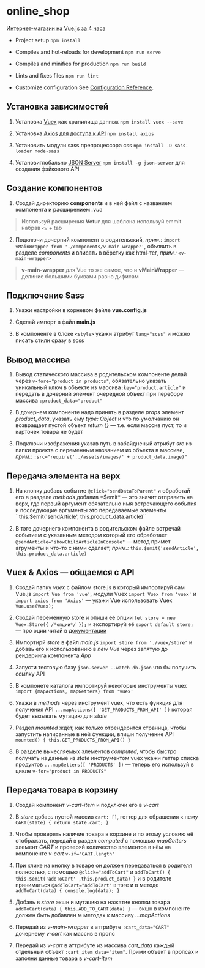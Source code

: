 # online_shop
[Интернет-магазин на Vue.js за 4 часа](https://www.youtube.com/playlist?list=PLb6TvuNosCJW_N3wqAUYsp7DvUzfyvbvB)

- Project setup ``npm install``

- Compiles and hot-reloads for development ``npm run serve``

- Compiles and minifies for production ``npm run build``

- Lints and fixes files ``npm run lint``

- Customize configuration See [Configuration Reference](https://cli.vuejs.org/config/).

## Установка зависимостей

1. Установка [Vuex](https://vuex.vuejs.org/ru/installation.html) как хранилища данных ``npm install vuex --save``

2. Установка [Axios](https://github.com/axios/axios) [для доступа к API](https://ru.vuejs.org/v2/cookbook/using-axios-to-consume-apis.html)  ``npm install axios``

3. Установить модули sass препроцессора css ``npm install -D sass-loader node-sass``

4. Установиглобально [JSON Server](https://github.com/typicode/json-server) ``npm install -g json-server`` для создания фэйкового API

## Создание компонентов

1. Создай директорию **components** и в ней файл с названием компонента и расширением *.vue*

> Используй расширения **Vetur** для шаблона используй emmit набрав ``<v`` + tab

2. Подключи дочерний компонент в родительский, *прим.:* ``import vMainWrapper from './components/v-main-wrapper'``, объявить в разделе *components* и вписать в вёрстку как html-тег, *прим.:* ``<v-main-wrapper>``

> **v-main-wrapper** для Vue то же самое, что и **vMainWrapper** — делиние большими буквами равно дифисам

## Подключение Sass

1. Укажи настройки в корневом файле **vue.config.js**

2. Сделай импорт в файл **main.js**

3. В компоненте в блоке ``<style>`` укажи атрибут ``lang="scss"`` и можно писать стили сразу в scss

## Вывод массива

1. Вывод статического массива в родительском компоненте делай через ``v-fore="product in products"``, обязательно указать уникальный ключ в объекте из массива``:key="product.article"`` и передать в дочерний элемент очередной объект при переборе массива ``:product_data="product"``

2. В дочернем компоненте надо принять в разделе *props* элемент *product_data*, указать ему *type: Object* и что по умолчанию он возвращает пустой объект *return {}* — т.е. если массив пуст, то и карточек товара не будет

3. Подключи изображения указав путь в забайдненый атрибут *src* из папки проекта с переменным названием из объекта в массиве, *прим.:* ``:src="require('../assets/images/' + product_data.image)"``

## Передача элемента на верх

1. На кнопку добавь событие ``@click="sendDataToParent"`` и обработай его в разделе *methods* добавив *$emit* — это значит отправить на верх, где первый аргумент обязательно имя встречающего события и последующие аргументы это передаваемые элементы ``this.$emit('sendArticle', this.product_data.article)``

2. В тэге дочернего компонента в родительском файле встречай событием с указанным методом который его обработает ``@sendArticle="showChildArticleInConsole"`` — метод примет агрументы и что-то с ними сделает, *прим.:* ``this.$emit('sendArticle', this.product_data.article)``

## Vuex & Axios — общаемся с API

1. Создай папку *vuex* с файлом store.js в который импортируй сам Vue.js ``import Vue from 'vue'``, модули Vuex ``import Vuex from 'vuex'`` и ``import axios from 'Axios'`` — укажи Vue использовать Vuex ``Vue.use(Vuex);``

2. Создай переменную store и опиши её опции ``let store = new Vuex.Store({ /*опции*/ });`` и экспортируй её ``export default store;`` — про оции читай в [документации](https://vuex.vuejs.org/ru/guide/state.html)

3. Импортирй *store* в файл *main.js* ``import store from './vuex/store'`` и добавь его к использованию в *new Vue* через запятую до рендеринга компонента *App*

4. Запусти тестовую базу ``json-server --watch db.json`` что бы получить ссылку API

5. В компонете каталога импортируй некоторые инструменты vuex ``import {mapActions, mapGetters} from 'vuex'``

6. Укажи в *methods* через инструмент vuex, что есть функция для получения API ``...mapActions([ 'GET_PRODUCTS_FROM_API' ])`` которая будет вызывать мутацию для *state*

7. Раздел *mounted* ждёт, как только отрендерится страница, чтобы запустить написанные в ней функции, впиши получение API ``mounted() { this.GET_PRODUCTS_FROM_API() }``

8. В разделе вычесляемых элементов *computed*, чтобы быстро получать из данные из *state* инструментом vuex укажи геттер списка продуктов ``...mapGetters([ 'PRODUCTS' ])`` — теперь его используй в цикле ``v-for="product in PRODUCTS"``

## Передача товара в корзину

1. Создай компонент *v-cart-item* и подключи его в *v-cart*

2. В *store* добавь пустой массив ``cart: []``, геттер для обращения к нему ``CART(state) { return state.cart; }``

3. Чтобы проверять наличие товара в корзине и по этому условию её отображать, передай в раздел *computed* с помощью *mapGetters* элемент *CART* и проверяй количество элементов в нём на компоненте *v-cart* ``v-if="CART.length"``

4. При клике на кнопку в товаре он должен передаваться в родителя полностью, с помощью ``@click="addToCart"`` и ``addToCart() { this.$emit('addToCart' ,this.product_data) }`` и в родителе приниматься ``@addToCart="addToCart"`` в тэге и в методе ``addToCart(data) { console.log(data); }``

5. Добавь в *store* экшн и мутацию на нажатие кнопки товара ``addToCart(data) { this.ADD_TO_CART(data) }`` — экшн в компоненте должен быть добавлен м методах к массиву *...mapActions*

6. Передай из *v-main-wrapper* в аттрибуте ``:cart_data="CART"`` дочернему *v-cart* как массив в пропс

7. Передай из *v-cart* в аттрибуте из массива *cart_data* каждый отдельный объект ``:cart_item_data="item"``. Прими объект в пропсах и заполни данные товара в *v-cart-item*

